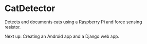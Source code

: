 # CatDetector
Detects and documents cats using a Raspberry Pi and force sensing resistor.

Next up: Creating an Android app and a Django web app.
